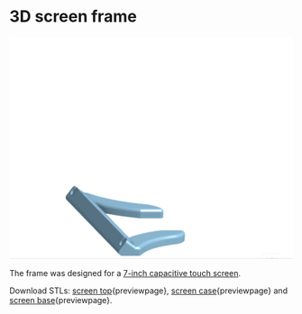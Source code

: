 # 3D screen frame

![](images/3d-screen-frame.gif)

The frame was designed for a [7-inch capacitive touch screen](https://www.aliexpress.com/item/1005004248297471.html?).

Download STLs: [screen top](models/3d-screen-top.stl){previewpage}, [screen case](models/3d-screen-case.stl){previewpage} and [screen base](models/3d-screen-base.stl){previewpage}.